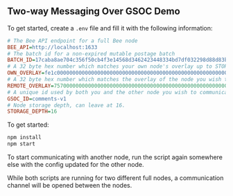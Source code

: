 ## Two-way Messaging Over GSOC Demo

To get started, create a `.env` file and fill it with the following information:

```ini
# The Bee API endpoint for a full Bee node
BEE_API=http://localhost:1633 
# The batch id for a non-expired mutable postage batch
BATCH_ID=17caba8ae704c356f50cb4f3e14568d3462423448334bd7df032298d88d83bb9
# A 32 byte hex number which matches your own node's overlay up to STORAGE_DEPTH bits (i.e., 4 hex characters for a STORAGE_DEPTH of 16)
OWN_OVERLAY=fe1c000000000000000000000000000000000000000000000000000000000000
# A 32 byte hex number which matches the overlay of the node you wish to message up to STORAGE_DEPTH bits (i.e., 4 hex characters for a STORAGE_DEPTH of 16) 
REMOTE_OVERLAY=7570000000000000000000000000000000000000000000000000000000000000
# A unique id used by both you and the other node you wish to communicate with
GSOC_ID=comments-v1
# Node storage depth, can leave at 16.
STORAGE_DEPTH=16
```

To get started:

```bash
npm install
npm start
```

To start communicating with another node, run the script again somewhere else with the config updated for the other node.  

While both scripts are running for two different full nodes, a communication channel will be opened between the nodes.